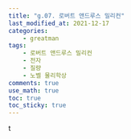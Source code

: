 ```yaml
---
title: "g.07. 로버트 앤드루스 밀리컨"
last_modified_at: 2021-12-17
categories:
    - greatman
tags:
    - 로버트 앤드루스 밀리컨
    - 전자
    - 질량
    - 노벨 물리학상
comments: true
use_math: true
toc: true
toc_sticky: true
---
```


t